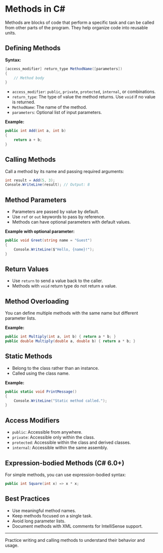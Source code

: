 # Methods in C#

Methods are blocks of code that perform a specific task and can be called from other parts of the program. They help organize code into reusable units.

## Defining Methods

**Syntax:**
```csharp
[access_modifier] return_type MethodName([parameters])
{
    // Method body
}
```

- `access_modifier`: `public`, `private`, `protected`, `internal`, or combinations.
- `return_type`: The type of value the method returns. Use `void` if no value is returned.
- `MethodName`: The name of the method.
- `parameters`: Optional list of input parameters.

**Example:**
```csharp
public int Add(int a, int b)
{
    return a + b;
}
```

## Calling Methods

Call a method by its name and passing required arguments:
```csharp
int result = Add(5, 3);
Console.WriteLine(result); // Output: 8
```

## Method Parameters

- Parameters are passed by value by default.
- Use `ref` or `out` keywords to pass by reference.
- Methods can have optional parameters with default values.

**Example with optional parameter:**
```csharp
public void Greet(string name = "Guest")
{
    Console.WriteLine($"Hello, {name}!");
}
```

## Return Values

- Use `return` to send a value back to the caller.
- Methods with `void` return type do not return a value.

## Method Overloading

You can define multiple methods with the same name but different parameter lists.

**Example:**
```csharp
public int Multiply(int a, int b) { return a * b; }
public double Multiply(double a, double b) { return a * b; }
```

## Static Methods

- Belong to the class rather than an instance.
- Called using the class name.

**Example:**
```csharp
public static void PrintMessage()
{
    Console.WriteLine("Static method called.");
}
```

## Access Modifiers

- `public`: Accessible from anywhere.
- `private`: Accessible only within the class.
- `protected`: Accessible within the class and derived classes.
- `internal`: Accessible within the same assembly.

## Expression-bodied Methods (C# 6.0+)

For simple methods, you can use expression-bodied syntax:

```csharp
public int Square(int x) => x * x;
```

## Best Practices

- Use meaningful method names.
- Keep methods focused on a single task.
- Avoid long parameter lists.
- Document methods with XML comments for IntelliSense support.

---

Practice writing and calling methods to understand their behavior and usage.
